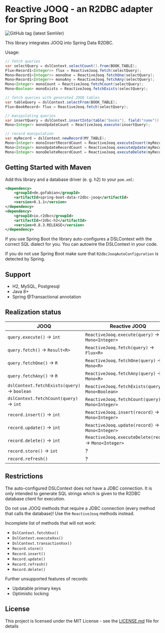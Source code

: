 
# Reactive JOOQ - an R2DBC adapter for Spring Boot

![GitHub tag (latest SemVer)](https://img.shields.io/github/tag/gofabian/spring-boot-data-r2dbc-jooq)

This library integrates JOOQ into Spring Data R2DBC.

Usage:

```java
// fetch queries
var selectQuery = dslContext.selectCount().from(BOOK_TABLE);
Flux<Record1<Integer>> flux = ReactiveJooq.fetch(selectQuery);
Mono<Record1<Integer>> monoOne = ReactiveJooq.fetchOne(selectQuery);
Mono<Record1<Integer>> monoAny = ReactiveJooq.fetchAny(selectQuery);
Mono<Integer> monoCount = ReactiveJooq.fetchCount(selectQuery);
Mono<Boolean> monoExists = ReactiveJooq.fetchExists(selectQuery);

// fetch queries with generated JOOQ tables
var tableQuery = dslContext.selectFrom(BOOK_TABLE);
Flux<BookRecord> flux = ReactiveJooq.fetch(selectQuery);

// manipulating queries
var insertQuery = dslContext.insertInto(table("books"), field("name")).values("book");
Mono<Integer> monoUpdateCount = ReactiveJooq.execute(insertQuery);

// record manipulation
var myRecord = dslContext.newRecord(MY_TABLE);
Mono<Integer> monoInsertRecordCount = ReactiveJooq.executeInsert(myRecord);
Mono<Integer> monoUpdateRecordCount = ReactiveJooq.executeUpdate(myRecord);
Mono<Integer> monoDeleteRecordCount = ReactiveJooq.executeDelete(myRecord);
```


## Getting Started with Maven

Add this library and a database driver (e. g. h2) to your `pom.xml`:

```xml
<dependency>
    <groupId>de.gofabian</groupId>
    <artifactId>spring-boot-data-r2dbc-jooq</artifactId>
    <version>0.1.1</version>
</dependency>
<dependency>
    <groupId>io.r2dbc</groupId>
    <artifactId>r2dbc-h2</artifactId>
    <version>0.8.3.RELEASE</version>
</dependency>
```

If you use Spring Boot the library auto-configures a DSLContext with the correct SQL dialect for you. You can autowire
the DSLContext in your code. 

If you do not use Spring Boot make sure that `R2dbcJooqAutoConfiguration` is detected by Spring.


## Support

- H2, MySQL, Postgresql
- Java 8+
- Spring @Transactional annotation


## Realization status

| JOOQ | Reactive JOOQ |
| --- | --- |
| `query.execute()` -> `int` | `ReactiveJooq.execute(query)` -> `Mono<Integer>` |
| `query.fetch()` -> `Result<R>` | `ReactiveJooq.fetch(query)` -> `Flux<R>` |
| `query.fetchOne()` -> `R` | `ReactiveJooq.fetchOne(query)` -> `Mono<R>` |
| `query.fetchAny()` -> `R` | `ReactiveJooq.fetchAny(query)` -> `Mono<R>` |
| `dslContext.fetchExists(query)` -> `boolean` | `ReactiveJooq.fetchExists(query)` -> `Mono<Boolean>` |
| `dslContext.fetchCount(query)` -> `int` | `ReactiveJooq.fetchCount(query)` -> `Mono<Integer>` |
| `record.insert()` -> `int` | `ReactiveJooq.insert(record)` -> `Mono<Integer>` |
| `record.update()` -> `int` | `ReactiveJooq.update(record)` -> `Mono<Integer>` |
| `record.delete()` -> `int` | `ReactiveJooq.executeDelete(record)` -> `Mono<Integer>` |
| `record.store()` -> `int` | ? |
| `record.refresh()` | ? |


## Restrictions

The auto-configured DSLContext does not have a JDBC connection. It is only intended to generate SQL strings which is 
given to the R2DBC database client for execution.

Do not use JOOQ methods that require a JDBC connection (every method that calls the database)! Use the `ReactiveJooq` 
methods instead.

Incomplete list of methods that will not work:

- `DslContext.fetchXxx()`
- `DslContext.executeXxx()`
- `DslContext.transactionXxx()`
- `Record.store()`
- `Record.insert()`
- `Record.update()`
- `Record.refresh()`
- `Record.delete()`

Further unsupported features of records:

- Updatable primary keys
- Optimistic locking


## License

This project is licensed under the MIT License - see the [LICENSE.md](LICENSE.md) file for details
